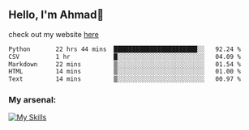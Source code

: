 
## Hello, I'm Ahmad👋

check out my website [here](https://ahmadalwi.com/)

<!--START_SECTION:waka-->

```txt
Python       22 hrs 44 mins  ███████████████████████░░   92.24 %
CSV          1 hr            █░░░░░░░░░░░░░░░░░░░░░░░░   04.09 %
Markdown     22 mins         ▒░░░░░░░░░░░░░░░░░░░░░░░░   01.54 %
HTML         14 mins         ▒░░░░░░░░░░░░░░░░░░░░░░░░   01.00 %
Text         14 mins         ▒░░░░░░░░░░░░░░░░░░░░░░░░   00.97 %
```

<!--END_SECTION:waka-->

### My arsenal:

[![My Skills](https://skillicons.dev/icons?i=js,ts,py,go,react,nextjs,svelte,nodejs,django,tailwind,html,css,sass,firebase,mongodb,postgres,mysql,redis,git,github,docker,vscode,figma,godot)](https://skillicons.dev)
